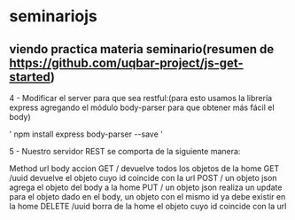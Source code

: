 # seminariojs
## viendo practica materia seminario(resumen de https://github.com/uqbar-project/js-get-started)

4 - Modificar el server para que sea restful:(para esto usamos la librería express agregando el módulo body-parser para que obtener más fácil el body)

 ' npm install express body-parser --save '

 5 - Nuestro servidor REST se comporta de la siguiente manera:

Method	url	body	accion
GET	/		devuelve todos los objetos de la home
GET	/uuid		devuelve el objeto cuyo id coincide con la url
POST	/	un objeto json	agrega el objeto del body a la home
PUT	/	un objeto json	realiza un update para el objeto dado en el body, un objeto con el mismo id ya debe existir en la home
DELETE	/uuid		borra de la home el objeto cuyo id coincide con la url


